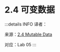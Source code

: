 # 2.4 可变数据

:::details INFO
译者：

来源：[2.4 Mutable Data](http://composingprograms.com/pages/24-mutable-data.html)

对应：Lab 05
:::

